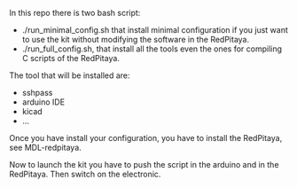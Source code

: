 In this repo there is two bash script:

* ./run_minimal_config.sh that install minimal configuration if you just want to use the kit without modifying the software in the RedPitaya. 
* ./run_full_config.sh, that install all the tools even the ones for compiling C scripts of the RedPitaya.

The tool that will be installed are:

* sshpass
* arduino IDE
* kicad
* ...

Once you have install your configuration, you have to install the RedPitaya, see MDL-redpitaya.

Now to launch the kit you have to push the script in the arduino and in the RedPitaya. Then switch on the electronic.
